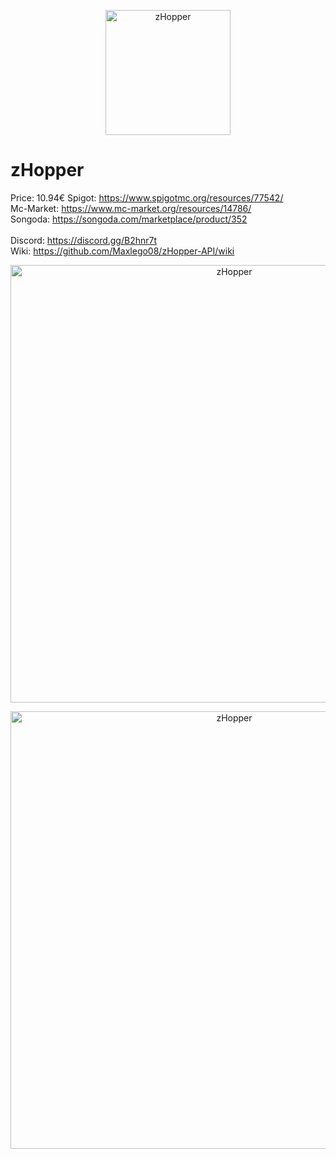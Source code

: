 <p align="center"><img src="http://img.groupez.xyz/zhopper/logo.png" width="200" alt="zHopper"></p>

# zHopper

Price: 10.94€
Spigot: https://www.spigotmc.org/resources/77542/ <br>
Mc-Market: https://www.mc-market.org/resources/14786/ <br>
Songoda: https://songoda.com/marketplace/product/352 <br>
<br>
Discord: https://discord.gg/B2hnr7t<br>
Wiki: https://github.com/Maxlego08/zHopper-API/wiki<br>

<p align="center"><img src="http://img.groupez.xyz/zhopper/suction.gif" width="700" alt="zHopper"></p>
<p align="center"><img src="http://img.groupez.xyz/zhopper/item.gif" width="700" alt="zHopper"></p>
